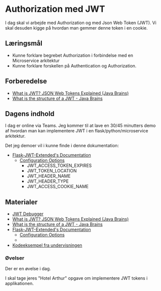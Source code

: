# Authorization med JWT
I dag skal vi arbejde med Authorization og med Json Web Token (JWT). Vi skal desuden kigge på hvordan man gemmer denne token i en cookie.

## Læringsmål
* Kunne forklare begrebet Authorization i forbindelse med en Microservice arkitektur
* Kunne forklare forskellen på Authentication og Authorization.


## Forberedelse
* [What is JWT? JSON Web Tokens Explained (Java Brains)](https://www.youtube.com/watch?v=soGRyl9ztjI)
* [What is the structure of a JWT - Java Brains](https://www.youtube.com/watch?v=_XbXkVdoG_0)

## Dagens indhold
I dag er online via Teams. 
Jeg kommer til at lave en 30/45 minutters demo af hvordan man kan implementere JWT i en flask/python/microservice arkitektur. 

Det jeg demoer vil i kunne finde i denne dokumentation:

* [Flask-JWT-Extended's Documentation](https://flask-jwt-extended.readthedocs.io/en/stable/)
    * [Configuration Options](https://flask-jwt-extended.readthedocs.io/en/stable/options.html)
        * JWT_ACCESS_TOKEN_EXPIRES
        * JWT_TOKEN_LOCATION
        * JWT_HEADER_NAME
        * JWT_HEADER_TYPE
        * JWT_ACCESS_COOKIE_NAME



<!-- TODO -->
<!-- 
* Implementer JWT
* Implementer cookie
* Implementer roller (admin/employee/bruger)
 -->

## Materialer
* [JWT Debugger](https://jwt.io/#debugger-io)
* [What is JWT? JSON Web Tokens Explained (Java Brains)](https://www.youtube.com/watch?v=soGRyl9ztjI)
* [What is the structure of a JWT - Java Brains](https://www.youtube.com/watch?v=_XbXkVdoG_0)
* [Flask-JWT-Extended's Documentation](https://flask-jwt-extended.readthedocs.io/en/stable/)
    * [Configuration Options](https://flask-jwt-extended.readthedocs.io/en/stable/options.html)
    * []()
* [Kodeeksempel fra undervisningen](https://github.com/ITAKEA/kode_fra_undervisning_e24/tree/master/jwt)

### Øvelser

Der er en øvelse i dag. 

I skal tage jeres "Hotel Arthur" opgave om implementere JWT tokens i applikationen. 

